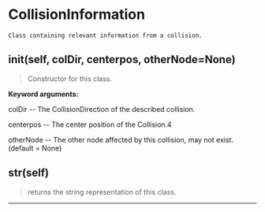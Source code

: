 # CollisionInformation 
 ```
 Class containing relevant information from a collision. 
```
## __init__(self, colDir, centerpos, otherNode=None) 

  

 > Constructor for this class.

 

 **Keyword arguments:**

 colDir -- The CollisionDirection of the described collision.

 centerpos -- The center position of the Collision.4

 otherNode -- The other node affected by this collision, may not exist. (default = None) 

## __str__(self) 

  

 > returns the string representation of this class. 

--- 